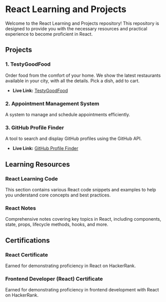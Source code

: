 # React Learning and Projects

Welcome to the React Learning and Projects repository! This repository is designed to provide you with the necessary resources and practical experience to become proficient in React.

## Projects

### 1. TestyGoodFood
Order food from the comfort of your home. We show the latest restaurants available in your city, with all the details. Pick a dish, add to cart.
- **Live Link:** [TestyGoodFood](https://testygoodfood.onrender.com)

### 2. Appointment Management System
A system to manage and schedule appointments efficiently.

### 3. GitHub Profile Finder
A tool to search and display GitHub profiles using the GitHub API.
- **Live Link:** [GitHub Profile Finder](https://githubprofilefinder-parth.netlify.com)

## Learning Resources

### React Learning Code
This section contains various React code snippets and examples to help you understand core concepts and best practices.

### React Notes
Comprehensive notes covering key topics in React, including components, state, props, lifecycle methods, hooks, and more.

## Certifications

### React Certificate
Earned for demonstrating proficiency in React on HackerRank.

### Frontend Developer (React) Certificate
Earned for demonstrating proficiency in frontend development with React on HackerRank.



